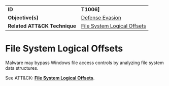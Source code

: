 |||
|---------|------------------------|
|**ID**|**T1006]**|
|**Objective(s)**| [Defense Evasion](../defense-evasion)|
|**Related ATT&CK Technique**|[File System Logical Offsets](https://attack.mitre.org/techniques/T1006)|


File System Logical Offsets
===========================
Malware may bypass Windows file access controls by analyzing file system data structures. 

See ATT&CK: [**File System Logical Offsets**](https://attack.mitre.org/techniques/T1006).